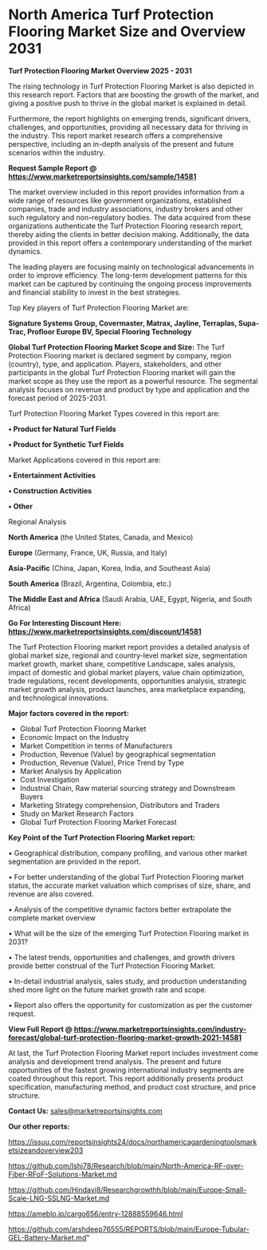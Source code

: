 # North America Turf Protection Flooring Market Size and Overview 2031

<Strong> Turf Protection Flooring Market Overview 2025 - 2031</strong>

The rising technology in Turf Protection Flooring Market is also depicted in this research report. Factors that are boosting the growth of the market, and giving a positive push to thrive in the global market is explained in detail.

Furthermore, the report highlights on emerging trends, significant drivers, challenges, and opportunities, providing all necessary data for thriving in the industry. This report market research offers a comprehensive perspective, including an in-depth analysis of the present and future scenarios within the industry.

<strong>Request Sample Report @ <a href=https://www.marketreportsinsights.com/sample/14581>https://www.marketreportsinsights.com/sample/14581</a></strong>

The market overview included in this report provides information from a wide range of resources like government organizations, established companies, trade and industry associations, industry brokers and other such regulatory and non-regulatory bodies. The data acquired from these organizations authenticate the Turf Protection Flooring research report, thereby aiding the clients in better decision making. Additionally, the data provided in this report offers a contemporary understanding of the market dynamics.

The leading players are focusing mainly on technological advancements in order to improve efficiency. The long-term development patterns for this market can be captured by continuing the ongoing process improvements and financial stability to invest in the best strategies.

Top Key players of Turf Protection Flooring Market are:

<strong>Signature Systems Group, Covermaster, Matrax, Jayline, Terraplas, Supa-Trac, Profloor Europe BV, Special Flooring Technology</strong>

<strong><b>Global Turf Protection Flooring Market Scope and Size:</b></strong>
The Turf Protection Flooring market is declared segment by company, region (country), type, and application. Players, stakeholders, and other participants in the global Turf Protection Flooring market will gain the market scope as they use the report as a powerful resource. The segmental analysis focuses on revenue and product by type and application and the forecast period of 2025-2031.

Turf Protection Flooring Market Types covered in this report are:

<strong>• Product for Natural Turf Fields

• Product for Synthetic Turf Fields</strong>

Market Applications covered in this report are:

<strong>• Entertainment Activities

• Construction Activities

• Other</strong> 

Regional Analysis

<strong>North America</strong> (the United States, Canada, and Mexico)

<strong>Europe</strong> (Germany, France, UK, Russia, and Italy)

<strong>Asia-Pacific</strong> (China, Japan, Korea, India, and Southeast Asia)

<strong>South America</strong> (Brazil, Argentina, Colombia, etc.)

<strong>The Middle East and Africa</strong> (Saudi Arabia, UAE, Egypt, Nigeria, and South Africa)

<strong>Go For Interesting Discount Here: <a href=https://www.marketreportsinsights.com/discount/14581>https://www.marketreportsinsights.com/discount/14581</a></strong>

The Turf Protection Flooring market report provides a detailed analysis of global market size, regional and country-level market size, segmentation market growth, market share, competitive Landscape, sales analysis, impact of domestic and global market players, value chain optimization, trade regulations, recent developments, opportunities analysis, strategic market growth analysis, product launches, area marketplace expanding, and technological innovations.

<strong><b>Major factors covered in the report:</b></strong>
<ul>
  <li>Global Turf Protection Flooring Market </li>
  <li>Economic Impact on the Industry</li>
  <li>Market Competition in terms of Manufacturers</li>
  <li>Production, Revenue (Value) by geographical segmentation</li>
  <li>Production, Revenue (Value), Price Trend by Type</li>
  <li>Market Analysis by Application</li>
  <li>Cost Investigation</li>
  <li>Industrial Chain, Raw material sourcing strategy and Downstream Buyers</li>
  <li>Marketing Strategy comprehension, Distributors and Traders</li>
  <li>Study on Market Research Factors</li>
  <li>Global Turf Protection Flooring Market Forecast</li>
</ul>

<strong><b>Key Point of the Turf Protection Flooring Market report:</b></strong>

• Geographical distribution, company profiling, and various other market segmentation are provided in the report.

• For better understanding of the global Turf Protection Flooring market status, the accurate market valuation which comprises of size, share, and revenue are also covered.

• Analysis of the competitive dynamic factors better extrapolate the complete market overview

• What will be the size of the emerging Turf Protection Flooring market in 2031?

• The latest trends, opportunities and challenges, and growth drivers provide better construal of the Turf Protection Flooring Market.

• In-detail industrial analysis, sales study, and production understanding shed more light on the future market growth rate and scope.

• Report also offers the opportunity for customization as per the customer request.

<strong><b>View Full Report @ <a href=https://www.marketreportsinsights.com/industry-forecast/global-turf-protection-flooring-market-growth-2021-14581>https://www.marketreportsinsights.com/industry-forecast/global-turf-protection-flooring-market-growth-2021-14581</a></b></strong>


At last, the Turf Protection Flooring Market report includes investment come analysis and development trend analysis. The present and future opportunities of the fastest growing international industry segments are coated throughout this report. This report additionally presents product specification, manufacturing method, and product cost structure, and price structure.

<strong>Contact Us:</strong>
sales@marketreportsinsights.com

<strong>Our other reports:</strong>

<a href=https://issuu.com/reportsinsights24/docs/northamericagardeningtoolsmarketsizeandoverview203>https://issuu.com/reportsinsights24/docs/northamericagardeningtoolsmarketsizeandoverview203</a>

<a href=https://github.com/Ishi78/Research/blob/main/North-America-RF-over-Fiber-RFoF-Solutions-Market.md>https://github.com/Ishi78/Research/blob/main/North-America-RF-over-Fiber-RFoF-Solutions-Market.md</a>

<a href=https://github.com/Hindavi8/Researchgrowthh/blob/main/Europe-Small-Scale-LNG-SSLNG-Market.md>https://github.com/Hindavi8/Researchgrowthh/blob/main/Europe-Small-Scale-LNG-SSLNG-Market.md</a>

<a href=https://ameblo.jp/cargo656/entry-12888559646.html>https://ameblo.jp/cargo656/entry-12888559646.html</a>

<a href=https://github.com/arshdeep76555/REPORTS/blob/main/Europe-Tubular-GEL-Battery-Market.md>https://github.com/arshdeep76555/REPORTS/blob/main/Europe-Tubular-GEL-Battery-Market.md</a>"
